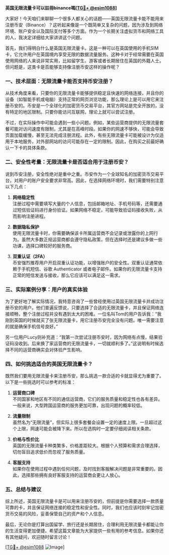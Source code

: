 **英国无限流量卡可以註冊binance嗎[[TG💪+ @esim1088](https://t.me/s/esim1088)]**

大家好！今天咱们来聊聊一个很多人都关心的话题——英国无限流量卡能不能用来注册币安（Binance）？这听起来像是一个既简单又复杂的问题，因为涉及到网络环境、账户安全以及国际支付等多个方面。作为一个长期关注虚拟货币和网络工具的人，我决定详细给大家讲讲这个问题。

首先，我们得明白什么是英国无限流量卡。这是一种可以在英国使用的手机SIM卡，它允许用户在英国境内享受无限的数据流量服务。这种卡对于经常需要在英国使用网络的人来说非常实用，比如留学生、游客或者长期居住在英国的外籍人士。但问题是，这类卡是否能够支持像注册币安这样的操作呢？

### **一、技术层面：无限流量卡能否支持币安注册？**

从技术角度来看，只要你的无限流量卡能够提供稳定且快速的网络连接，并且你的设备（如智能手机或电脑）支持正常的网页浏览功能，那么理论上是可以用它来注册币安的。币安是一个全球化的加密货币交易平台，其官方网站是完全开放的，没有特定的地区限制。只要你能访问互联网，理论上就可以尝试注册。

不过，在实际操作中可能会遇到一些小问题。例如，某些运营商提供的无限流量套餐可能对访问速度有限制，尤其是在高峰时段。如果你的网速不够快，可能会导致页面加载缓慢，甚至无法完成注册流程。此外，有些无限流量卡可能被设计为仅适用于本地服务，对外部网站的访问可能存在一定的限制。因此，在购买之前最好确认一下卡的具体条款。

### **二、安全性考量：无限流量卡是否适合用于注册币安？**

说到币安注册，安全性绝对是重中之重。币安作为一个全球知名的加密货币交易平台，对用户的账户安全要求非常高。因此，在选择网络环境时，我们需要特别注意以下几点：

1. **网络稳定性**  
   注册过程中需要填写大量的个人信息，包括邮箱地址、手机号码等，还需要通过短信验证码进行身份验证。如果网络不稳定，可能导致验证码接收失败，从而影响注册进程。

2. **数据隐私保护**  
   使用无限流量卡时，你需要确保该卡所属运营商不会记录或泄露你的上网行为。虽然大多数正规运营商都会遵守隐私政策，但在选择时还是建议多做一些功课，选择口碑较好的服务商。

3. **双重认证（2FA）**  
   币安强烈推荐用户开启双重认证功能，以增强账户的安全性。双重认证通常依赖于手机短信、谷歌 Authenticator 或者电子邮件。如果你的无限流量卡支持正常的短信发送与接收，那么它应该可以满足这一需求。

### **三、实际案例分享：用户的真实体验**

为了更好地了解实际情况，我特意咨询了一些曾经使用过英国无限流量卡并成功注册币安的用户。他们普遍反馈说，只要选择了合适的无限流量卡，并且保证网络连接顺畅，整个注册过程并没有遇到太大的困难。一位名叫Tom的用户告诉我：“我刚到英国的时候就买了张无限流量卡，用它注册币安完全没有问题。唯一需要注意的就是确保手机信号良好。”

另一位用户Lucy则补充道：“我第一次尝试注册币安时，因为网络有点慢，结果验证码没收到。后来换了家运营商的无限流量卡，一切就顺利多了。”这说明有时候选择不同的运营商确实会对体验产生影响。

### **四、如何挑选适合的英国无限流量卡？**

既然我们要用无限流量卡来注册币安，那么挑选一款合适的卡就显得尤为重要了。以下是一些挑选时可以参考的标准：

1. **运营商口碑**  
   不同国家和地区有不同的通信运营商，它们的服务质量和稳定性也各有差异。一般来说，大型跨国运营商的服务更加可靠，出现问题的概率较低。

2. **流量限制**  
   虽然名为“无限流量”，但实际上很多套餐会设置一定的速度上限。一旦超过这个上限，网速可能会被降下来。所以在选购时一定要仔细阅读相关条款。

3. **价格与性价比**  
   英国的无限流量卡种类繁多，价格差距较大。根据个人预算和需求合理选择，切勿盲目追求低价而忽视了服务质量。

4. **客服支持**  
   如果你在使用过程中遇到任何问题，及时找到客服解决问题是非常重要的。因此，选择那些拥有良好客服支持的运营商会更让人放心。

### **五、总结与建议**

综上所述，英国无限流量卡是可以用来注册币安的，但前提是你需要选择一款质量可靠的卡，并且保证网络连接的稳定性和安全性。同时，我们也应该时刻牢记加密货币交易的风险，妥善保管自己的资产和个人信息。

最后，无论你是打算出国留学、旅行还是长期居住，合理利用无限流量卡都能让你的生活变得更加便捷。希望这篇文章能为大家提供一些有用的参考信息。如果你还有其他疑问，欢迎随时留言讨论！

[[TG💪+ @esim1088](https://t.me/s/esim1088) ![Image](https://i.postimg.cc/4NQfJmqS/Snipaste-2025-05-13-00-14-12.png)]